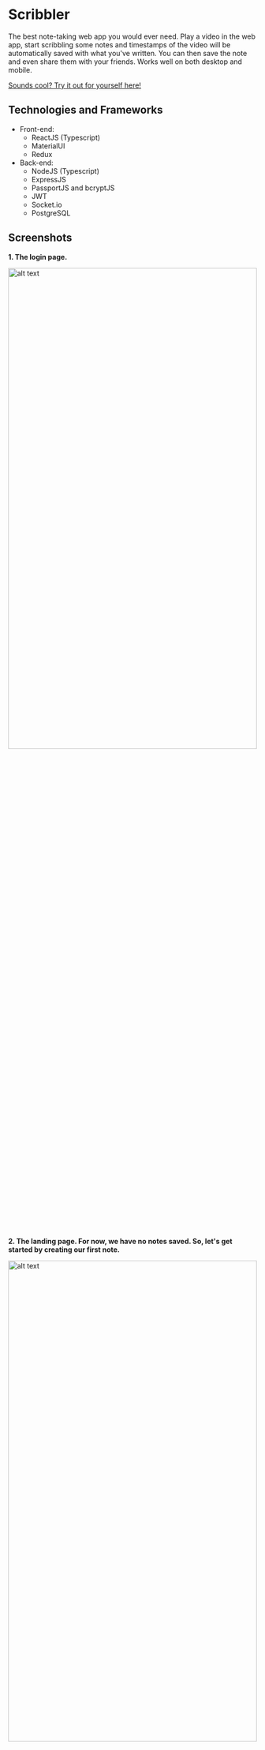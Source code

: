 # Scribbler

The best note-taking web app you would ever need. Play a video in the web app, start scribbling some notes and timestamps of the video will be automatically saved with what you've written. You can then save the note and even share them with your friends. Works well on both desktop and mobile.

[Sounds cool? Try it out for yourself here!](https://myscribbler.herokuapp.com/)


## Technologies and Frameworks
- Front-end:
  - ReactJS (Typescript)
  - MaterialUI
  - Redux
- Back-end:
  - NodeJS (Typescript)
  - ExpressJS
  - PassportJS and bcryptJS
  - JWT
  - Socket.io
  - PostgreSQL
  
  
## Screenshots
**1. The login page.**

<img src="https://github.com/gandh99/Scribbler/blob/master/screenshots/login.png" alt="alt text" width="100%" height="50%">


**2. The landing page. For now, we have no notes saved. So, let's get started by creating our first note.**

<img src="https://github.com/gandh99/Scribbler/blob/master/screenshots/landing_page.png" alt="alt text" width="100%" height="50%">


**3. In the Create Note page, let's give our note a title. Next, enter the URL of the video we are following and click the Fetch Video button.**

<img src="https://github.com/gandh99/Scribbler/blob/master/screenshots/create_note_1.png" alt="alt text" width="100%" height="50%">


**4. (Optional) Click on the Category icon on the top right hand corner. Select an existing category to group this note, or create an entirely new one.**

<img src="https://github.com/gandh99/Scribbler/blob/master/screenshots/create_note_2.png" alt="alt text" width="100%" height="50%">


**5. Play the video and start typing scribbling some notes (we call this a Scribble for simplicity's sake). A timestamp icon will above the typing bar indicating the timestamp of this note you're scribbling down.**

<img src="https://github.com/gandh99/Scribbler/blob/master/screenshots/create_note_3.png" alt="alt text" width="100%" height="50%">


**6. Keep adding more scribbles to your heart's content. They will appear in the content area marked with the appropriate timestamp. The timestamps are coloured with a rainbow gradient, where the earliest timestamps in relation to the video's duration are coloured red. By contrast, the latest timestamps are coloured purple. You may click on the timestamp to play the video at that particular time. When done, click on the save button on the top right hand corner.**

<img src="https://github.com/gandh99/Scribbler/blob/master/screenshots/create_note_4.png" alt="alt text" width="100%" height="50%">


**7. Your saved note will now appear in your home page.**

<img src="https://github.com/gandh99/Scribbler/blob/master/screenshots/all_notes.png" alt="alt text" width="100%" height="50%">


**8. Feel the note is useful? Share it with your friends!**

<img src="https://github.com/gandh99/Scribbler/blob/master/screenshots/share_note_1.png" alt="alt text" width="100%" height="50%">


**9. Enter your friend's name and click share.**

<img src="https://github.com/gandh99/Scribbler/blob/master/screenshots/share_note_2.png" alt="alt text" width="100%" height="50%">


**10. Your friend will receive a notification of this shared note. They can choose to accept or reject it.**

<img src="https://github.com/gandh99/Scribbler/blob/master/screenshots/notifications.png" alt="alt text" width="100%" height="50%">


**11. If they accept the note, it will appear in their home page.**

<img src="https://github.com/gandh99/Scribbler/blob/master/screenshots/accepted_share_note_notification.png" alt="alt text" width="100%" height="50%">


## Useful Links

- [How to setup Heroku with PostgreSQL](https://medium.com/@vapurrmaid/getting-started-with-heroku-postgres-and-pgadmin-run-on-part-2-90d9499ed8fb)
